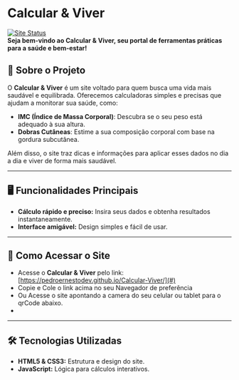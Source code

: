 
# **Calcular & Viver**  
[![Site Status](https://img.shields.io/badge/status-online-brightgreen.svg)]()  
**Seja bem-vindo ao Calcular & Viver, seu portal de ferramentas práticas para a saúde e bem-estar!**  

## 🌟 **Sobre o Projeto**  
O **Calcular & Viver** é um site voltado para quem busca uma vida mais saudável e equilibrada. Oferecemos calculadoras simples e precisas que ajudam a monitorar sua saúde, como:  
- **IMC (Índice de Massa Corporal)**: Descubra se o seu peso está adequado à sua altura.  
- **Dobras Cutâneas**: Estime a sua composição corporal com base na gordura subcutânea.  

Além disso, o site traz dicas e informações para aplicar esses dados no dia a dia e viver de forma mais saudável.  

---

## 🖥️ **Funcionalidades Principais**  
- **Cálculo rápido e preciso:** Insira seus dados e obtenha resultados instantaneamente.  
- **Interface amigável:** Design simples e fácil de usar.  
---

## 🚀 **Como Acessar o Site**  
- Acesse o **Calcular & Viver** pelo link: [https://pedroernestodev.github.io/Calcular-Viver/](#)
- Copie e Cole o link acima no seu Navegador de preferência
- Ou Acesse o site apontando a camera do seu celular ou tablet para o qrCode abaixo.
- 

---

## 🛠️ **Tecnologias Utilizadas**  
- **HTML5 & CSS3:** Estrutura e design do site.  
- **JavaScript:** Lógica para cálculos interativos.

